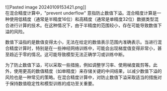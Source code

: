 ![[Pasted image 20240109153421.png]]  
在混合精度计算中，"prevent underflow" 意指防止数值下溢。混合精度计算是一种使用低精度（通常是半精度16位）和高精度（通常是单精度32位）数据类型混合进行计算的技术。在这种情况下，由于半精度的范围较小，存在可能导致数值下溢的风险。

数值下溢指的是数值变得太小，无法在给定的数值表示范围内准确表示。当进行混合精度计算时，特别是在一些神经网络训练中，可能会出现梯度值变得非常小，甚至趋近于零的情况。这可能导致模型无法正确学习或训练中断。

为了防止数值下溢，可以采取一些措施，例如调整学习率、使用梯度裁剪等。此外，使用更高的数值精度（如单精度）来存储关键的中间结果，以减少数值下溢的风险也是一种常见的策略。在混合精度计算中，对防止数值下溢采取适当的措施对于保持数值稳定性和模型训练的成功至关重要。